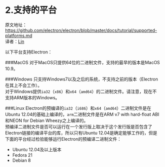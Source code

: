 # 2.支持的平台

原文地址：https://github.com/electron/electron/blob/master/docs/tutorial/supported-platforms.md   
译者：[Lin]()   

以下平台支持Electron：   

###MacOS
对于MacOS只提供64位的二进制文件，支持的最早的版本是MacOS 10.9。   

###Windows
只支持Windows7以及之后的系统，不支持之前的版本（Electron在其上不会工作）。   
对于Windows提供`ia32`（`x86`）和`x64`（`amd64`）的二进制文件。请注意，现在不支持ARM版本的Windows。   

###Linux
Electron的预编译的`ia32`（`i686`）和`x64`（`amd64`）二进制文件是在Ubuntu 12.04的基础上编译的，`arm`二进制文件是在ARM v7 with hard-float ABI和NEON for Debian Wheezy之上编译的。   
预编译二进制文件是否可以运行在一个发行版上取决于这个发行版是否包含了Electron链接的编译平台的库，所以只有Ubuntu 12.04是确定能够工作的，但是下面的平台经过检验能够运行Electron的预编译二进制文件：   

 * Ubuntu 12.04及以上版本   
 * Fedora 21   
 * Debian 8   